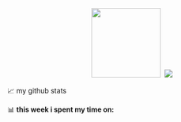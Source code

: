 <div align="center"> <img height="140px" src="https://github-readme-stats.vercel.app/api?username=saphyxia&count_private=true&show_icons=true" />
&nbsp;<img src="https://github-readme-stats.vercel.app/api/top-langs/?username=saphyxia&layout=compact" /> </div>

📈 my github stats

📊 **this week i spent my time on:**

